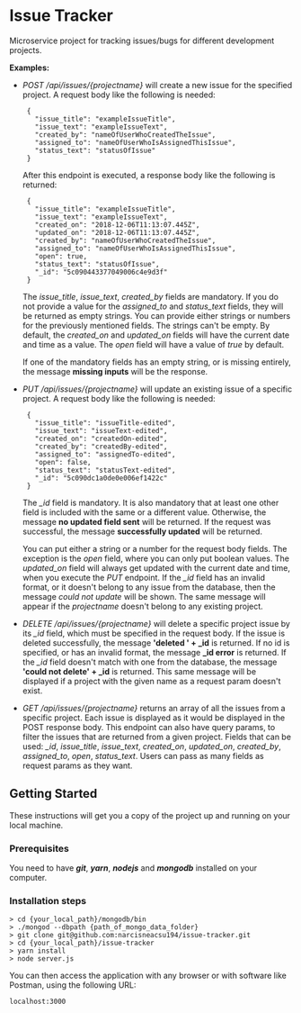# Issue Tracker

Microservice project for tracking issues/bugs for different development projects.

**Examples:**

* *POST /api/issues/{projectname}* will create a new issue for the specified project. A request body like the following is needed: 
   ```
    {
      "issue_title": "exampleIssueTitle",
      "issue_text": "exampleIssueText",
      "created_by": "nameOfUserWhoCreatedTheIssue",
      "assigned_to": "nameOfUserWhoIsAssignedThisIssue",
      "status_text": "statusOfIssue"
    }
   ```
  After this endpoint is executed, a response body like the following is returned: 

   ```
    {
      "issue_title": "exampleIssueTitle",
      "issue_text": "exampleIssueText",
      "created_on": "2018-12-06T11:13:07.445Z",
      "updated_on": "2018-12-06T11:13:07.445Z",
      "created_by": "nameOfUserWhoCreatedTheIssue",
      "assigned_to": "nameOfUserWhoIsAssignedThisIssue",
      "open": true,
      "status_text": "statusOfIssue",
      "_id": "5c090443377049006c4e9d3f"
    }
   ```
  The *issue_title*, *issue_text*, *created_by* fields are mandatory. If you do not provide a value for the *assigned_to*
  and *status_text* fields, they will be returned as empty strings.
  You can provide either strings or numbers for the previously 
  mentioned fields. The strings can't be empty.
  By default, the *created_on* and *updated_on* fields will 
  have the current date and time as a value. The *open* field
  will have a value of *true* by default.

  If one of the mandatory fields has an empty string, or is missing entirely, the message **missing inputs** will be the response.
 

* *PUT /api/issues/{projectname}* will update an existing issue of a specific project. A request body like the following is needed: 
   ```
    {
      "issue_title": "issueTitle-edited",
      "issue_text": "issueText-edited",
      "created_on": "createdOn-edited",
      "created_by": "createdBy-edited",
      "assigned_to": "assignedTo-edited",
      "open": false,
      "status_text": "statusText-edited",
      "_id": "5c090dc1a0de0e006ef1422c"
    }
   ```
  The *_id* field is mandatory. It is also mandatory that at least one other field is included with the same or a different
  value. Otherwise, the message **no updated field sent** will be
  returned. If the request was successful, the message **successfully updated** will be returned.

  You can put either a string or a number for the request body fields.
  The exception is the *open* field, where you can only put boolean values.
  The *updated_on* field will always get updated with the current date and time, when you execute the *PUT* endpoint.
  If the *_id* field has an invalid format, or it doesn't belong
  to any issue from the database, then the message *could not update* will be shown. The same message will appear if the 
  *projectname* doesn't belong to any existing project.

* *DELETE /api/issues/{projectname}* will delete a specific 
project issue by its *_id* field, which must be specified in the request body. If the issue is deleted successfully, the message 
**'deleted ' + _id** is returned.
If no id is specified, or has an invalid format, the message **_id error** is returned.
If the *_id* field doesn't match with one from the database, the message **'could not delete' + _id** is returned. This same message will be displayed if a project with 
the given name as a request param doesn't exist.

* *GET /api/issues/{projectname}* returns an array of all the issues from a specific project. Each issue is displayed as it would be displayed in the POST response body.
This endpoint can also have query params, to filter the 
issues that are returned from a given project. Fields that 
can be used: *_id*, *issue_title*, *issue_text*, *created_on*, 
*updated_on*, *created_by*, *assigned_to*, *open*, *status_text*.
Users can pass as many fields as request params as they want.

## Getting Started

These instructions will get you a copy of the project up and running on your local machine.

### Prerequisites

You need to have ***git***, ***yarn***, ***nodejs*** and ***mongodb*** installed on your computer.

### Installation steps

```
> cd {your_local_path}/mongodb/bin
> ./mongod --dbpath {path_of_mongo_data_folder}
> git clone git@github.com:narcisneacsu194/issue-tracker.git
> cd {your_local_path}/issue-tracker
> yarn install
> node server.js
```

You can then access the application with any browser or with software like Postman, using the following URL:

```
localhost:3000
```

